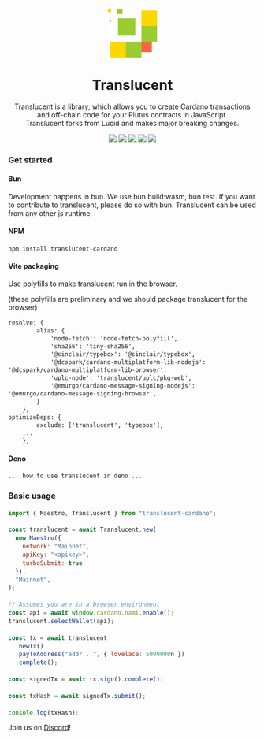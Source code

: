 <p align="center">
  <img width="100px" src="./logo/translucent.svg" align="center"/>
  <h1 align="center">Translucent</h1>
  <p align="center">Translucent is a library, which allows you to create Cardano transactions and off-chain code for your Plutus contracts in JavaScript.<br/>
  Translucent forks from Lucid and makes major breaking changes.</p>
<p align="center">
    <img src="https://img.shields.io/github/commit-activity/m/txpipe/translucent?style=for-the-badge" />
    <a href="https://www.npmjs.com/package/translucent-cardano">
      <img src="https://img.shields.io/npm/v/translucent-cardano?style=for-the-badge" />
    </a>
    <a href="https://www.npmjs.com/package/translucent-cardano">
      <img src="https://img.shields.io/npm/dw/translucent-cardano?style=for-the-badge" />
    </a>
    <img src="https://img.shields.io/npm/l/translucent-cardano?style=for-the-badge" />
    <a href="https://twitter.com/txpipe_tools">
      <img src="https://img.shields.io/twitter/follow/txpipe_tools?style=for-the-badge&logo=twitter" />
    </a>
  </p>

</p>

### Get started

#### Bun

Development happens in bun. We use bun build:wasm, bun test. If you want to contribute to translucent, please do so with bun.
Translucent can be used from any other js runtime.

#### NPM

```
npm install translucent-cardano
```

#### Vite packaging

Use polyfills to make translucent run in the browser.

(these polyfills are preliminary and we should package translucent for the browser)

```
resolve: {
		alias: {
			'node-fetch': 'node-fetch-polyfill',
			'sha256': 'tiny-sha256',
			'@sinclair/typebox': '@sinclair/typebox',
			'@dcspark/cardano-multiplatform-lib-nodejs': '@dcspark/cardano-multiplatform-lib-browser',
			'uplc-node': 'translucent/uplc/pkg-web',
			'@emurgo/cardano-message-signing-nodejs': '@emurgo/cardano-message-signing-browser',
		}
	},
optimizeDeps: {
		exclude: ['translucent', 'typebox'],
    ...
	},
```

#### Deno

```
... how to use translucent in deno ...
```

### Basic usage

```js
import { Maestro, Translucent } from "translucent-cardano";

const translucent = await Translucent.new(
  new Maestro({
    network: "Mainnet",
    apiKey: "<apikey>",
    turboSubmit: true
  }),
  "Mainnet",
);

// Assumes you are in a browser environment
const api = await window.cardano.nami.enable();
translucent.selectWallet(api);

const tx = await translucent
  .newTx()
  .payToAddress("addr...", { lovelace: 5000000n })
  .complete();

const signedTx = await tx.sign().complete();

const txHash = await signedTx.submit();

console.log(txHash);
```

<!--
### Test

```
bun test
```

This library uses the canonical version of serialization-lib.
We import uplc via a wrapper for the aiken package.

### Build Wasm

The wrappers for uplc are a crate in this repository in the uplc folder.
The command build:wasm uses wasm-pack to build them.

```
deno task build:wasm
```

### Docs

Documentation is a work-in-progress
``` -->

Join us on [Discord](https://discord.gg/FAeAR6jX)!
